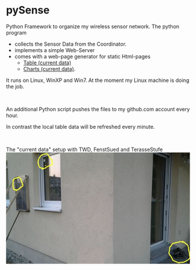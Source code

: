 # pySense
Python Framework to organize my wireless sensor network. The python program
- collects the Sensor Data from the Coordinator.
- implements a simple Web-Server
- comes with a web-page generator for static Html-pages
   - [Table (current data)](http://htmlpreview.github.io/?https://github.com/ldpgh/pySense/blob/master/Funksensoren_Table_icon.html)
   - [Charts (current data)](http://htmlpreview.github.io/?https://github.com/ldpgh/pySense/blob/master/Funksensoren_Charts_icon.html).

It runs on Linux, WinXP and Win7. At the moment my Linux machine is doing the job.

<br>


An additional Python script pushes the files to my github.com account every hour.

In contrast the local table data will be refreshed every minute. 

<br>

The "current data" setup with TWD, FenstSued and TerasseStufe
![wand.jpg](https://github.com/ldpgh/pySense/blob/master/wand.jpg)

